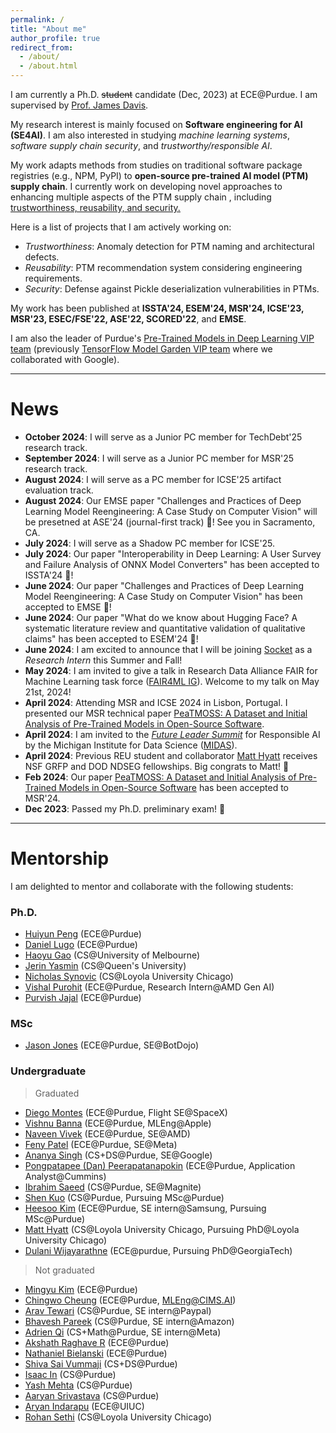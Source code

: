 ```yaml
---
permalink: /
title: "About me"
author_profile: true
redirect_from: 
  - /about/
  - /about.html
---
```



I am currently a Ph.D. ~~student~~ candidate (Dec, 2023) at ECE@Purdue. I am supervised by [Prof. James Davis](https://davisjam.github.io/).

My research interest is mainly focused on **Software engineering for AI (SE4AI)**. I am also interested in studying *machine learning systems*, *software supply chain security*, and *trustworthy/responsible AI*.

My work adapts methods from studies on traditional software package registries (e.g., NPM, PyPI) to **open-source pre-trained AI model (PTM) supply chain**. I currently work on developing novel approaches to enhancing multiple aspects of the PTM supply chain , including <ins>trustworthiness, reusability, and security<ins>.

Here is a list of projects that I am actively working on:
- _Trustworthiness_: Anomaly detection for PTM naming and architectural defects.
- _Reusability_: PTM recommendation system considering engineering requirements.
- _Security_: Defense against Pickle deserialization vulnerabilities in PTMs.

My work has been published at **ISSTA'24, ESEM'24, MSR'24, ICSE'23, MSR'23, ESEC/FSE'22, ASE'22, SCORED'22**, and **EMSE**.

I am also the leader of Purdue's [Pre-Trained Models in Deep Learning VIP team](https://engineering.purdue.edu/VIP/teams/tensorflow) (previously [TensorFlow Model Garden VIP team](https://engineering.purdue.edu/VIP/teams/pretrained-models-in-deep-learning) where we collaborated with Google).

--- 

# News
- **October 2024**: I will serve as a Junior PC member for TechDebt'25 research track.
- **September 2024**: I will serve as a Junior PC member for MSR'25 research track.
- **August 2024**: I will serve as a PC member for ICSE'25 artifact evaluation track.
- **August 2024**: Our EMSE paper "Challenges and Practices of Deep Learning Model Reengineering: A Case Study on Computer Vision" will be presetned at ASE'24 (journal-first track) 🎉! See you in Sacramento, CA.
- **July 2024**: I will serve as a Shadow PC member for ICSE'25.
- **July 2024**: Our paper "Interoperability in Deep Learning: A User Survey and Failure Analysis of ONNX Model Converters" has been accepted to ISSTA'24 🎉!
- **June 2024**: Our paper "Challenges and Practices of Deep Learning Model Reengineering: A Case Study on Computer Vision" has been accepted to EMSE 🎉!
- **June 2024**: Our paper "What do we know about Hugging Face? A systematic literature review and quantitative validation of qualitative claims" has been accepted to ESEM'24 🎉!
- **June 2024**: I am excited to announce that I will be joining [Socket](https://socket.dev/) as a *Research Intern* this Summer and Fall!
- **May 2024**: I am invited to give a talk in Research Data Alliance FAIR for Machine Learning task force ([FAIR4ML IG](https://nam04.safelinks.protection.outlook.com/?url=https%3A%2F%2Fwww.rd-alliance.org%2Fgroups%2Ffair-for-machine-learning-fair4ml-ig&data=05%7C02%7Cjiang784%40purdue.edu%7Cbee2275040f0419d18fe08dc63aea758%7C4130bd397c53419cb1e58758d6d63f21%7C0%7C0%7C638494848986273807%7CUnknown%7CTWFpbGZsb3d8eyJWIjoiMC4wLjAwMDAiLCJQIjoiV2luMzIiLCJBTiI6Ik1haWwiLCJXVCI6Mn0%3D%7C0%7C%7C%7C&sdata=tW7fFIZ7owYg5X13BQwj2YTpC6OccYQzI7YfcCgcSC4%3D&reserved=0)). Welcome to my talk on May 21st, 2024!
- **April 2024**: Attending MSR and ICSE 2024 in Lisbon, Portugal. I presented our MSR technical paper [PeaTMOSS: A Dataset and Initial Analysis of Pre-Trained Models in Open-Source Software](https://wenxin-jiang.github.io/files/publications/MSR24_PeaTMOSS.pdf).
- **April 2024**: I am invited to the [*Future Leader Summit*](https://midas.umich.edu/future-leaders-summit-2024/) for Responsible AI by the Michigan Institute for Data Science ([MIDAS](https://midas.umich.edu/)).
- **April 2024**: Previous REU student and collaborator [Matt Hyatt](https://mhyatt000.github.io/) receives NSF GRFP and DOD NDSEG fellowships. Big congrats to Matt! 🎉
- **Feb 2024**: Our paper [PeaTMOSS: A Dataset and Initial Analysis of Pre-Trained Models in Open-Source Software](https://wenxin-jiang.github.io/files/publications/MSR24_PeaTMOSS.pdf) has been accepted to MSR'24.
- **Dec 2023**: Passed my Ph.D. preliminary exam! 🎉

--- 

# Mentorship
I am delighted to mentor and collaborate with the following students:

### Ph.D.
- [Huiyun Peng](https://www.linkedin.com/in/huiyun-peng-8b2037178/) (ECE@Purdue)
- [Daniel Lugo](https://www.linkedin.com/in/danny-hocka-lugo-38503012b/) (ECE@Purdue)
- [Haoyu Gao](https://www.linkedin.com/in/haoyu-gao-a66368246/) (CS@University of Melbourne)
- [Jerin Yasmin](https://www.linkedin.com/in/jerinyasmin) (CS@Queen's University)
- [Nicholas Synovic](https://www.linkedin.com/in/nsynovic/) (CS@Loyola University Chicago)
- [Vishal Purohit](https://www.linkedin.com/in/vishalsp/) (ECE@Purdue, Research Intern@AMD Gen AI)
- [Purvish Jajal](https://www.linkedin.com/in/purvish-jajal-989774190/) (ECE@Purdue)




### MSc
- [Jason Jones](https://www.linkedin.com/in/jonesjasonh/) (ECE@Purdue, SE@BotDojo)


### Undergraduate
> Graduated
- [Diego Montes](https://www.linkedin.com/in/montes-diego/) (ECE@Purdue, Flight SE@SpaceX)
- [Vishnu Banna](https://www.linkedin.com/in/vishnubanna/) (ECE@Purdue, MLEng@Apple)
- [Naveen Vivek](https://www.linkedin.com/in/naveen-vivek/) (ECE@Purdue, SE@AMD)
- [Feny Patel](https://www.linkedin.com/in/feny-patel/) (ECE@Purdue, SE@Meta) 
- [Ananya Singh](https://www.linkedin.com/in/imananyasingh/) (CS+DS@Purdue, SE@Google)
- [Pongpatapee (Dan) Peerapatanapokin](https://www.linkedin.com/in/pongpatapee-peerapatanapokin/) (ECE@Purdue, Application Analyst@Cummins)
- [Ibrahim Saeed](https://www.linkedin.com/in/ibrahimsaeed1/) (CS@Purdue, SE@Magnite)
- [Shen Kuo](https://www.linkedin.com/in/shen-kuo-8a7a821b0/) (CS@Purdue, Pursuing MSc@Purdue)
- [Heesoo Kim](https://www.linkedin.com/in/heesookiim/) (ECE@Purdue, SE intern@Samsung, Pursuing MSc@Purdue)
- [Matt Hyatt](https://mhyatt000.github.io/) (CS@Loyola University Chicago, Pursuing PhD@Loyola University Chicago)
- [Dulani Wijayarathne](https://www.linkedin.com/in/dulaninw/) (ECE@purdue, Pursuing PhD@GeorgiaTech)

> Not graduated
- [Mingyu Kim](https://www.linkedin.com/in/mingyu-ck-kim/) (ECE@Purdue)
- [Chingwo Cheung](https://www.linkedin.com/in/chingwo-cheung/) (ECE@Purdue, MLEng@CIMS.AI)
- [Arav Tewari](https://www.linkedin.com/in/arav-tewari/) (CS@Purdue, SE intern@Paypal)
- [Bhavesh Pareek](https://www.linkedin.com/in/bhavesh-pareek/) (CS@Purdue, SE intern@Amazon)
- [Adrien Qi](https://www.linkedin.com/in/aqi/) (CS+Math@Purdue, SE intern@Meta)
- [Akshath Raghave R](https://www.linkedin.com/in/akshathrr/) (ECE@Purdue)
- [Nathaniel Bielanski](https://www.linkedin.com/in/nathaniel-bielanski-902780227/) (ECE@Purdue)
- [Shiva Sai Vummaji](https://www.linkedin.com/in/shiva-sai-vummaji/) (CS+DS@Purdue)
- [Isaac In](https://www.linkedin.com/in/isaac-in-a725941b9/) (CS@Purdue)
- [Yash Mehta](https://www.linkedin.com/in/yash-mehta2005/) (CS@Purdue)
- [Aaryan Srivastava](https://www.linkedin.com/in/aaryansriva/) (CS@Purdue)
- [Aryan Indarapu](https://www.linkedin.com/in/aryanindarapu/) (ECE@UIUC)
- [Rohan Sethi](https://ssl.cs.luc.edu/author/rohan-sethi/) (CS@Loyola University Chicago)
